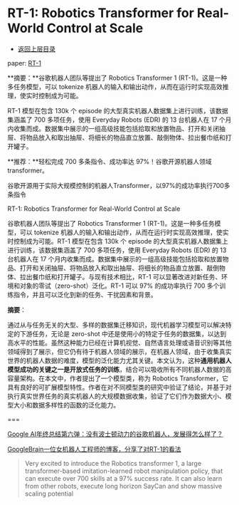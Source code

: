 # RT-1: Robotics Transformer for Real-World Control at Scale

* [返回上层目录](../llm-based-control.md)



paper: [RT-1](https://robotics-transformer.github.io/assets/rt1.pdf)



**摘要：**谷歌机器人团队等提出了 Robotics Transformer 1 (RT-1)。这是一种多任务模型，可以 tokenize 机器人的输入和输出动作，从而在运行时实现高效推理，使实时控制成为可能。

RT-1 模型在包含 130k 个 episode 的大型真实机器人数据集上进行训练，该数据集涵盖了 700 多项任务，使用 Everyday Robots (EDR) 的 13 台机器人在 17 个月内收集而成。数据集中展示的一组高级技能包括拾取和放置物品、打开和关闭抽屉、将物品放入和取出抽屉、将细长的物品直立放置、敲倒物体、拉出餐巾纸和打开罐子。

**推荐：**轻松完成 700 多条指令、成功率达 97%！谷歌开源机器人领域 transformer。





谷歌开源用于实际大规模控制的机器人Transformer，以97%的成功率执行700多条指令

RT-1: Robotics Transformer for Real-World Control at Scale

谷歌机器人团队等提出了 Robotics Transformer 1 (RT-1)。这是一种多任务模型，可以 tokenize 机器人的输入和输出动作，从而在运行时实现高效推理，使实时控制成为可能。RT-1 模型在包含 130k 个 episode 的大型真实机器人数据集上进行训练，该数据集涵盖了 700 多项任务，使用 Everyday Robots (EDR) 的 13 台机器人在 17 个月内收集而成。数据集中展示的一组高级技能包括拾取和放置物品、打开和关闭抽屉、将物品放入和取出抽屉、将细长的物品直立放置、敲倒物体、拉出餐巾纸和打开罐子。与现有技术相比，RT-1 可以显著改进对新任务、环境和对象的零试（zero-shot）泛化。RT-1 可以 97% 的成功率执行 700 多个训练指令，并且可以泛化到新的任务、干扰因素和背景。 



**摘要**：

通过从与任务无关的大型、多样的数据集迁移知识，现代机器学习模型可以解决特定的下游任务，无论是 zero-shot 中还是使用小的特定于任务的数据集，以达到高水平的性能。虽然这种能力已经在计算机视觉、自然语言处理或语音识别等其他领域得到了展示，但它仍有待于机器人领域的展示，在机器人领域，由于收集真实世界的机器人数据的难度，模型的泛化能力尤其关键。本文认为，这种**通用机器人模型成功的关键之一是开放式任务的训练**，结合可以吸收所有不同机器人数据的高容量架构。在本文中，作者提出了一个模型类，称为 Robotics Transformer，它具有良好的可扩展模型特性。作者在对不同模型类的研究中验证了结论，并基于对执行真实世界任务的真实机器人的大规模数据收集，验证了它们作为数据大小、模型大小和数据多样性的函数的泛化能力。

===

[Google AI年终总结第六弹：没有波士顿动力的谷歌机器人，发展得怎么样了？](https://mp.weixin.qq.com/s/JRCQP2S3CbLtUaq8MkP4pQ)

[GoogleBrain一位女机器人工程师的博客，分享了对RT-1的看法](https://twitter.com/keerthanpg/status/1602751890021761026)

> Very excited to introduce the Robotics transformer 1, a large transformer-based imitation-learned robot manipulation policy, that can execute over 700 skills at a 97% success rate. It can also learn from other robots, execute long horizon SayCan and show massive scaling potential

